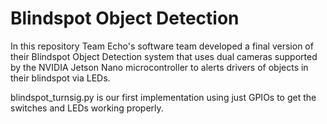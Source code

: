 # Blindspot Object Detection
In this repository Team Echo's software team developed a final version of their 
Blindspot Object Detection system that uses dual cameras supported by the NVIDIA 
Jetson Nano microcontroller to alerts drivers of objects in their blindspot via LEDs.

blindspot_turnsig.py is our first implementation using just GPIOs to get the switches
and LEDs working properly.
